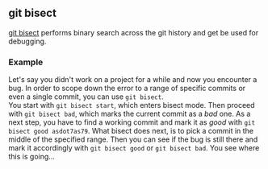## git bisect
[git bisect](https://git-scm.com/docs/git-bisect) performs binary search across the git history and get be used for debugging.

### Example
Let's say you didn't work on a project for a while and now you encounter a bug. In order to scope down the error to a range of specific commits or even a single commit, you can use `git bisect`.  
You start with `git bisect start`, which enters bisect mode. Then proceed with `git bisect bad`, which marks the current commit as a _bad_ one. 
As a next step, you have to find a working commit and mark it as _good_ with `git bisect good asdot7as79`. What bisect does next, is to pick a commit in the middle of the specified range. Then you can see if the bug is still there and mark it accordingly with `git bisect good` or `git bisect bad`. You see where this is going...
